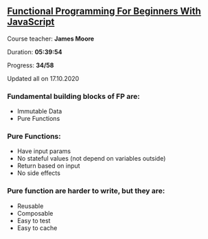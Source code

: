 
## [Functional Programming For Beginners With JavaScript](https://coursehunter.net/course/javascript-funkcionalnoe-programmirovanie-dlya-nachinayushchih)

Course teacher: **James Moore**

Duration: **05:39:54**

Progress: **34/58**

Updated all on 17.10.2020

### Fundamental building blocks of FP are:

- Immutable Data
- Pure Functions

### Pure Functions:

- Have input params
- No stateful values (not depend on variables outside)
- Return based on input
- No side effects

### Pure function are harder to write, but they are:

- Reusable
- Composable
- Easy to test
- Easy to cache
